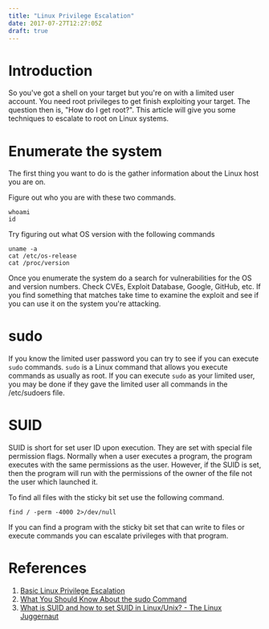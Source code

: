```yaml
---
title: "Linux Privilege Escalation"
date: 2017-07-27T12:27:05Z
draft: true
---
```


# Introduction
So you've got a shell on your target but you're on with a limited user account. You need root privileges to get finish exploiting your target. The question then is, "How do I get root?". This article will give you some techniques to escalate to root on Linux systems.

# Enumerate the system
The first thing you want to do is the gather information about the Linux host you are on.

Figure out who you are with these two commands.
```
whoami
id
```

Try figuring out what OS version with the following commands
```
uname -a
cat /etc/os-release
cat /proc/version
```

Once you enumerate the system do a search for vulnerabilities for the OS and version numbers. Check CVEs, Exploit Database, Google, GitHub, etc. If you find something that matches take time to examine the exploit and see if you can use it on the system you're attacking.

# sudo
If you know the limited user password you can try to see if you can execute ```sudo``` commands. ```sudo``` is a Linux command that allows you execute commands as usually as root. If you can execute ```sudo``` as your limited user, you may be done if they gave the limited user all commands in the /etc/sudoers file.

# SUID
SUID is short for set user ID upon execution. They are set with special file permission flags. Normally when a user executes a program, the program executes with the same permissions as the user. However, if the SUID is set, then the program will run with the permissions of the owner of the file not the user which launched it.

To find all files with the sticky bit set use the following command.
```
find / -perm -4000 2>/dev/null
```

If you can find a program with the sticky bit set that can write to files or execute commands you can escalate privileges with that program.

# References
1. [Basic Linux Privilege Escalation](https://blog.g0tmi1k.com/2011/08/basic-linux-privilege-escalation/)
2. [What You Should Know About the sudo Command](https://www.lifewire.com/what-to-know-sudo-command-3576779)
3. [What is SUID and how to set SUID in Linux/Unix? - The Linux Juggernaut](http://www.linuxnix.com/suid-set-suid-linuxunix/)